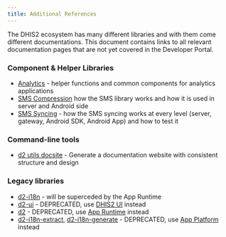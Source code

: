 ```yaml
---
title: Additional References
---
```


The DHIS2 ecosystem has many different libraries and with them come different documentations. This document contains links to all relevant documentation pages that are not yet covered in the Developer Portal.

### Component & Helper Libraries

-   [Analytics](https://github.com/dhis2/analytics) - helper functions and common components for analytics applications
-   [SMS Compression](https://github.com/dhis2/dhis2-android-docs/blob/main/content/tech-guides/SMS-compression.md) how the SMS library works and how it is used in server and Android side
-   [SMS Syncing](https://github.com/dhis2/dhis2-android-docs/blob/main/content/tech-guides/SMS-Sync.md) - how the SMS syncing works at every level (server, gateway, Android SDK, Android App) and how to test it

### Command-line tools

-   [d2 utils docsite](https://cli-utils-docsite.dhis2.nu/#/) - Generate a documentation website with consistent structure and design

### Legacy libraries

-   [d2-i18n](https://github.com/dhis2/d2-i18n) - will be superceded by the App Runtime
-   [d2-ui](https://github.com/dhis2/d2-ui) - DEPRECATED, use [DHIS2 UI](/design) instead
-   [d2](https://github.com/dhis2/d2) - DEPRECATED, use [App Runtime](app-runtime/getting-started) instead
-   [d2-i18n-extract](https://github.com/dhis2/d2-i18n-extract), [d2-i18n-generate](https://github.com/dhis2/d2-i18n-generate) - DEPRECATED, use [App Platform](app-platform/getting-started) instead
